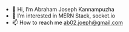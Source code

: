 - 👋 Hi, I’m Abraham Joseph Kannampuzha
- 👀 I’m interested in MERN Stack, socket.io
- 📫 How to reach me ab02.joeph@gmail.com

<!---
iamabj1996/iamabj1996 is a ✨ special ✨ repository because its `README.md` (this file) appears on your GitHub profile.
You can click the Preview link to take a look at your changes.
--->

